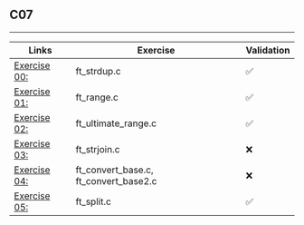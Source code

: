 ## C07
---------------------

Links | Exercise | Validation
------|----------|------------
[Exercise 00:](/C07/ex00/) | ft_strdup.c | ✅
[Exercise 01:](/C07/ex01/) | ft_range.c | ✅
[Exercise 02:](/C07/ex02/) | ft_ultimate_range.c | ✅
[Exercise 03:](/C07/ex03/) | ft_strjoin.c | ❌
[Exercise 04:](/C07/ex04/) | ft_convert_base.c, ft_convert_base2.c | ❌
[Exercise 05:](/C07/ex05/) | ft_split.c | ✅